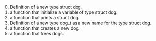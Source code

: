 0. Definition of a new type struct dog.
1. a function that initialize a variable of type struct dog.
2. a function that prints a struct dog.
3. Definition of a new type dog_t as a new name for the type struct dog.
4. a function that creates a new dog.
5. a function that frees dogs.
